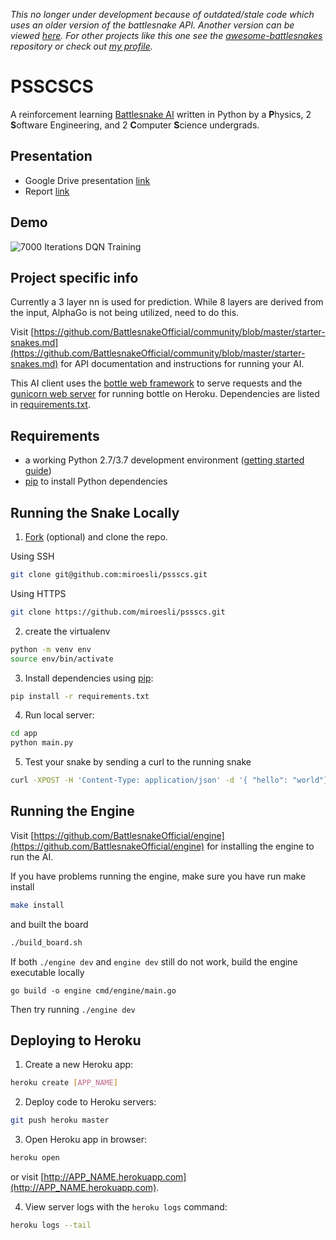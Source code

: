 *This no longer under development because of outdated/stale code which uses an older version of the battlesnake API. Another version can be viewed [here](https://github.com/Fool-Yang/AlphaSnake-Zero). For other projects like this one see the [awesome-battlesnakes](https://github.com/xtagon/awesome-battlesnake) repository or check out [my profile](https://github.com/miroesli).*

# PSSCSCS

A reinforcement learning [Battlesnake AI](http://battlesnake.com) written in
Python by a **P**hysics, 2 **S**oftware Engineering, and 2 **C**omputer
**S**cience undergrads.

## Presentation

- Google Drive presentation [link](https://drive.google.com/drive/folders/1Knb5xECKhTKK9vVSAutyHNOFClFaFf8o)
- Report [link](https://github.com/Fool-Yang/AlphaSnake-Zero/blob/master/report.pdf)

## Demo

![7000 Iterations DQN Training](./app/gifs/gif-run-7000.gif)
  
## Project specific info  
Currently a 3 layer nn is used for prediction. While 8 layers are derived from the input, AlphaGo is not being utilized, need to do this.  

Visit [https://github.com/BattlesnakeOfficial/community/blob/master/starter-snakes.md](https://github.com/BattlesnakeOfficial/community/blob/master/starter-snakes.md) for API documentation and instructions for running your AI.

This AI client uses the [bottle web framework](http://bottlepy.org/docs/dev/index.html) to serve requests and the [gunicorn web server](http://gunicorn.org/) for running bottle on Heroku. Dependencies are listed in [requirements.txt](requirements.txt).

<!-- [![Deploy](https://www.herokucdn.com/deploy/button.png)](https://heroku.com/deploy) -->

## Requirements

- a working Python 2.7/3.7 development environment ([getting started guide](http://hackercodex.com/guide/python-development-environment-on-mac-osx/))
- [pip](https://pip.pypa.io/en/latest/installing.html) to install Python dependencies

## Running the Snake Locally

1. [Fork](https://github.com/miroesli/pssscs/fork) (optional) and clone the repo.

Using SSH

```bash
git clone git@github.com:miroesli/pssscs.git
```

Using HTTPS

```bash
git clone https://github.com/miroesli/pssscs.git
```

2. create the virtualenv  

```bash
python -m venv env
source env/bin/activate
```
 
3. Install dependencies using [pip](https://pip.pypa.io/en/latest/installing.html):

```bash
pip install -r requirements.txt
```

4. Run local server:

```bash
cd app
python main.py
```

5. Test your snake by sending a curl to the running snake

```bash
curl -XPOST -H 'Content-Type: application/json' -d '{ "hello": "world"}' http://localhost:8080/start
```

## Running the Engine

Visit
[https://github.com/BattlesnakeOfficial/engine](https://github.com/BattlesnakeOfficial/engine)
for installing the engine to run the AI.

If you have problems running the engine, make sure you have run make install

```bash
make install
```

and built the board

```bash
./build_board.sh
```

If both `./engine dev` and `engine dev` still do not work, build the engine executable locally

```
go build -o engine cmd/engine/main.go
```

Then try running `./engine dev`

## Deploying to Heroku

1. Create a new Heroku app:

```bash
heroku create [APP_NAME]
```

2. Deploy code to Heroku servers:

```bash
git push heroku master
```

3. Open Heroku app in browser:

```bash
heroku open
```

or visit [http://APP_NAME.herokuapp.com](http://APP_NAME.herokuapp.com).

4. View server logs with the `heroku logs` command:

```bash
heroku logs --tail
```

<!-- ## Questions?

Email [hello@battlesnake.com](mailto:hello@battlesnake.com), or tweet [@battlesnakeio](http://twitter.com/battlesnakeio). -->
